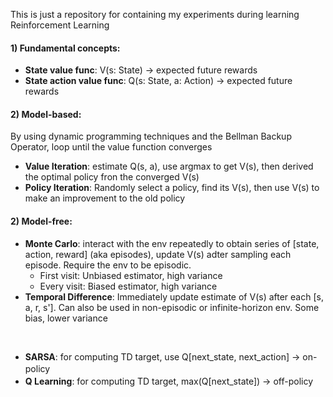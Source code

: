 This is just a repository for containing my experiments during learning Reinforcement Learning

#### 1) Fundamental concepts:
<ul>
  <li> <strong>State value func</strong>: V(s: State) -> expected future rewards </li>
  <li> <strong>State action value func</strong>: Q(s: State, a: Action) -> expected future rewards</li>
  
</ul>


#### 2) Model-based:
By using dynamic programming techniques and the Bellman Backup Operator, loop until the value function converges
<ul>
  <li> <strong>Value Iteration</strong>: estimate Q(s, a), use argmax to get V(s), then derived the optimal policy fron the converged V(s)</li>
  <li> <strong>Policy Iteration</strong>: Randomly select a policy, find its V(s), then use V(s) to make an improvement to the old policy</li>
  
</ul>

#### 2) Model-free:
<ul>
  <li> 
    <strong>Monte Carlo</strong>: interact with the env repeatedly to obtain series of [state, action, reward] (aka episodes), update V(s) adter sampling each episode. Require the env to be episodic.
    <ul> 
      <li>First visit: Unbiased estimator, high variance</li>
      <li>Every visit: Biased estimator, high variance</li>
    </ul>
  </li>
  <li> <strong>Temporal Difference</strong>: Immediately update estimate of V(s) after each [s, a, r, s']. Can also be used in non-episodic or infinite-horizon env. Some bias, lower variance</li>
</ul>
<br>
<ul>
  <li><strong>SARSA</strong>: for computing TD target, use Q[next_state, next_action] -> on-policy　</li>
  <li><strong>Q Learning</strong>: for computing TD target, max(Q[next_state]) -> off-policy　</li>
</ul>
